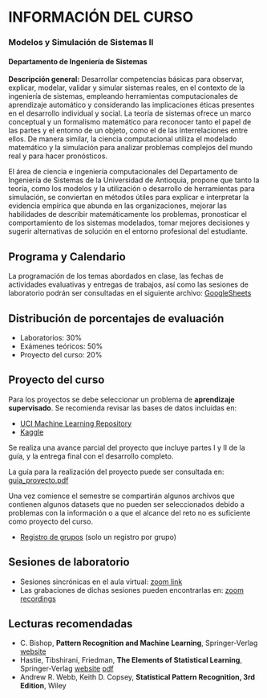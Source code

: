 # INFORMACIÓN DEL CURSO 
### Modelos y Simulación de Sistemas II 
#### Departamento de Ingeniería de Sistemas <br/> 
**Descripción general:** Desarrollar competencias básicas para observar, explicar, modelar, validar y simular sistemas reales, en el contexto de la ingeniería de sistemas, empleando herramientas computacionales de aprendizaje automático y considerando las implicaciones éticas presentes en el desarrollo individual y social.
La teoría de sistemas ofrece un marco conceptual y un formalismo matemático para reconocer tanto el papel de las partes y el entorno de un objeto, como el de las interrelaciones entre ellos. De manera similar, la ciencia computacional utiliza el modelado matemático y la simulación para analizar problemas complejos del mundo real y para hacer pronósticos.

El área de ciencia e ingeniería computacionales del Departamento de Ingeniería de Sistemas de la Universidad de Antioquia, propone que tanto la teoría, como los modelos y la utilización o desarrollo de herramientas para simulación, se conviertan en métodos útiles para explicar e interpretar la evidencia empírica que abunda en las organizaciones, mejorar las habilidades de describir matemáticamente los problemas, pronosticar el comportamiento de los sistemas modelados, tomar mejores decisiones y sugerir alternativas de solución en el entorno profesional del estudiante.

## Programa y Calendario

La programación de los temas abordados en clase, las fechas de actividades evaluativas y entregas de trabajos, así como las sesiones de laboratorio podrán ser consultadas en el siguiente archivo: [GoogleSheets](https://docs.google.com/spreadsheets/d/1DEsjrTqnMk2lOAWap_QBu_QaRz2tK5YoeWdyFYAnxbs/edit?usp=sharing)

## Distribución de porcentajes de evaluación

- Laboratorios:       30%
- Exámenes teóricos:  50%
- Proyecto del curso: 20%

## Proyecto del curso

Para los proyectos se debe seleccionar un problema de **aprendizaje supervisado**. Se recomienda revisar las bases de datos incluidas en:

- [UCI Machine Learning Repository](https://archive.ics.uci.edu/ml/index.php)
- [Kaggle](https://www.kaggle.com/)

Se realiza una avance parcial del proyecto que incluye partes I y II de la guía, y la entrega final con el desarrollo completo.

La guía para la realización del proyecto puede ser consultada en: [guia_proyecto.pdf]()

Una vez comience el semestre se compartirán algunos archivos que contienen algunos datasets que no pueden ser seleccionados debido a problemas con la información o a que el alcance del reto no es suficiente como proyecto del curso.

- [Registro de grupos]() (solo un registro por grupo)

## Sesiones de laboratorio

- Sesiones sincrónicas en el aula virtual: [zoom link](https://udea.zoom.us/j/95424422673)
- Las grabaciones de dichas sesiones pueden encontrarlas en: [zoom recordings](http://ingeniaudea.edu.co/zoom-recordings/recordings/docenciaingenia12@udea.edu.co/95424422673/2021-02-28)


## Lecturas recomendadas

- C. Bishop, **Pattern Recognition and Machine Learning**, Springer-Verlag [website](https://www.microsoft.com/en-us/research/uploads/prod/2006/01/Bishop-Pattern-Recognition-and-Machine-Learning-2006.pdf)
- Hastie, Tibshirani, Friedman, **The Elements of Statistical Learning**, Springer-Verlag [website](https://web.stanford.edu/~hastie/ElemStatLearn/) [pdf](https://web.stanford.edu/~hastie/ElemStatLearn/printings/ESLII_print12.pdf)
- Andrew R. Webb, Keith D. Copsey, **Statistical Pattern Recognition, 3rd Edition**, Wiley

